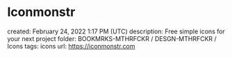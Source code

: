 # Iconmonstr

created: February 24, 2022 1:17 PM (UTC)
description: Free simple icons for your next project
folder: BOOKMRKS-MTHRFCKR / DESGN-MTHRFCKR / Icons
tags: icons
url: https://iconmonstr.com